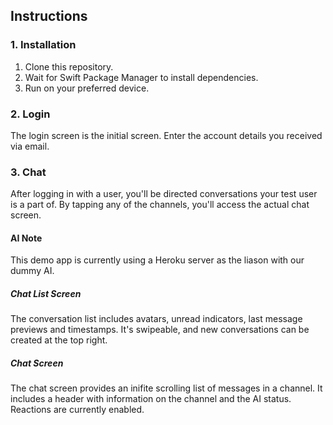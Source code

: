 ## Instructions

### 1. Installation

1. Clone this repository.
2. Wait for Swift Package Manager to install dependencies.
3. Run on your preferred device.

### 2. Login

The login screen is the initial screen. Enter the account details you received via email.

### 3. Chat

After logging in with a user, you'll be directed conversations your test user is a part of. By tapping any of the channels, you'll access the actual chat screen.

#### AI Note

This demo app is currently using a Heroku server as the liason with our dummy AI. 

##### Chat List Screen

The conversation list includes avatars, unread indicators, last message previews and timestamps. It's swipeable, and new conversations can be created at the top right.

##### Chat Screen

The chat screen provides an inifite scrolling list of messages in a channel. It includes a header with information on the channel and the AI status. Reactions are currently enabled.

